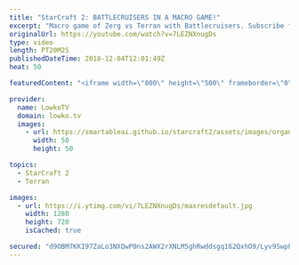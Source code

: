 ```yaml
---
title: "StarCraft 2: BATTLECRUISERS IN A MACRO GAME!"
excerpt: "Macro game of Zerg vs Terran with Battlecruisers. Subscribe for more videos: http://lowko.tv/youtube Epic Zerg vs Zerg match: https://goo.gl/E9r57B  We've seen some Battlecruiser cheeses, I've casted games where one of the progamers gets a Battlecruiser for early game aggression, but I have not seen"
originalUrl: https://youtube.com/watch?v=7LEZNXnugDs
type: video
length: PT20M2S
publishedDateTime: 2018-12-04T12:01:49Z
heat: 50

featuredContent: "<iframe width=\"800\" height=\"500\" frameborder=\"0\" src=\"https://www.youtube.com/embed/7LEZNXnugDs\" allow=\"accelerometer; autoplay; encrypted-media; gyroscope; picture-in-picture\" allowfullscreen></iframe>"

provider:
  name: LowkoTV
  domain: lowko.tv
  images:
    - url: https://smartableai.github.io/starcraft2/assets/images/organizations/lowko.tv-50x50.jpg
      width: 50
      height: 50

topics:
  - StarCraft 2
  - Terran

images:
  - url: https://i.ytimg.com/vi/7LEZNXnugDs/maxresdefault.jpg
    width: 1280
    height: 720
    isCached: true

secured: "d9OBM7KKI97ZaLo3NXQwP0ns2AWX2rXNLM5ghRwddsgq162QxhO9/Lyv9SwpPjHscKZMYGjzQ2kevva5OGMXiZcfZTCmZIWYENsVIVR55DhaUnFHE2m5w0m8Paq5T1ypygsQIL4LbLckv2eZSeNGJrHxsaqPHIHiz4d28/T4xxfGi3JhxAhrA6DNcf4SmnXIxcdvFdXWWMMEheIb3wQFXAqZYHxwxKYRKoCKGq9Mu38/d5URcMri1MWoH3UZuuGiQjXfO9U2R0pcnoqNGNvCxkPXK3GR/iznyC9a37M4VO+k8oZ98YRuswFw8tatvPNUuRXZBeJUnnATnrN9wmSKOXU00WOtHdVe2x6RkrmhLaapP8kJT7Tm4LH08PPOmZUz0s/3q0OJtZJAtfcP7cEDc+5RVQe8p9MdYB2HM8rAI4Q=;rJvbW/teh6lvcTotJp8Ymw=="
---
```


